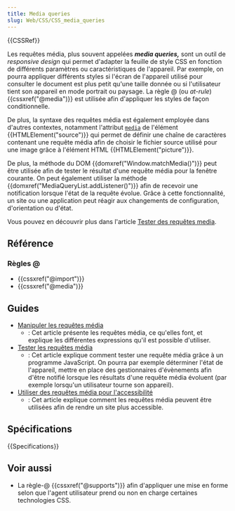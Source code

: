 ```yaml
---
title: Media queries
slug: Web/CSS/CSS_media_queries
---
```


{{CSSRef}}

Les requêtes média, plus souvent appelées **_media queries,_** sont un outil de _responsive design_ qui permet d'adapter la feuille de style CSS en fonction de différents paramètres ou caractéristiques de l'appareil. Par exemple, on pourra appliquer différents styles si l'écran de l'appareil utilisé pour consulter le document est plus petit qu'une taille donnée ou si l'utilisateur tient son appareil en mode portrait ou paysage. La règle @ (ou _at-rule_) {{cssxref("@media")}} est utilisée afin d'appliquer les styles de façon conditionnelle.

De plus, la syntaxe des requêtes média est également employée dans d'autres contextes, notamment l'attribut [`media`](/fr/docs/Web/HTML/Element/source#media) de l'élément {{HTMLElement("source")}} qui permet de définir une chaîne de caractères contenant une requête média afin de choisir le fichier source utilisé pour une image grâce à l'élément HTML {{HTMLElement("picture")}}.

De plus, la méthode du DOM {{domxref("Window.matchMedia()")}} peut être utilisée afin de tester le résultat d'une requête média pour la fenêtre courante. On peut également utiliser la méthode {{domxref("MediaQueryList.addListener()")}} afin de recevoir une notification lorsque l'état de la requête évolue. Grâce à cette fonctionnalité, un site ou une application peut réagir aux changements de configuration, d'orientation ou d'état.

Vous pouvez en découvrir plus dans l'article [Tester des requêtes media](/fr/docs/Web/CSS/Requêtes_média/Tester_les_media_queries).

## Référence

### Règles @

- {{cssxref("@import")}}
- {{cssxref("@media")}}

## Guides

- [Manipuler les requêtes média](/fr/docs/Web/CSS/Media_queries)
  - : Cet article présente les requêtes média, ce qu'elles font, et explique les différentes expressions qu'il est possible d'utiliser.
- [Tester les requêtes média](/fr/docs/Web/CSS/Media_Queries/Testing_media_queries)
  - : Cet article explique comment tester une requête média grâce à un programme JavaScript. On pourra par exemple déterminer l'état de l'appareil, mettre en place des gestionnaires d'évènements afin d'être notifié lorsque les résultats d'une requête média évoluent (par exemple lorsqu'un utilisateur tourne son appareil).
- [Utiliser des requêtes média pour l'accessibilité](/fr/docs/Web/CSS/Media_Queries/Using_Media_Queries_for_Accessibility)
  - : Cet article explique comment les requêtes média peuvent être utilisées afin de rendre un site plus accessible.

## Spécifications

{{Specifications}}

## Voir aussi

- La règle-@ {{cssxref("@supports")}} afin d'appliquer une mise en forme selon que l'agent utilisateur prend ou non en charge certaines technologies CSS.
